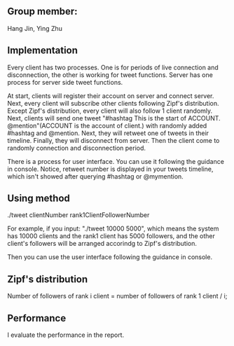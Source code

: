 ## Group member:
Hang Jin, Ying Zhu

## Implementation
Every client has two processes. One is for periods of live connection and disconnection, the other is working for tweet functions. Server has one process for server side tweet functions. 

At start, clients will register their account on server and connect server.
Next, every client will subscribe other clients following Zipf's distribution. Except Zipf's distribution, every client will also follow 1 client randomly. 
Next, clients will send one tweet "#hashtag This is the start of ACCOUNT. @mention"(ACCOUNT is the account of client.) with randomly added #hashtag and @mention. 
Next, they will retweet one of tweets in their timeline. 
Finally, they will disconnect from server. Then the client come to randomly connection and disconnection period.

There is a process for user interface. You can use it following the guidance in console. Notice, retweet number is displayed in your tweets timeline, which isn't showed after querying #hashtag or @mymention. 

## Using method
./tweet clientNumber rank1ClientFollowerNumber

For example, if you input: "./tweet 10000 5000", which means the system has 10000 clients and the rank1 client has 5000 followers, and the other client's followers will be arranged accorindg to Zipf's distribution.

Then you can use the user interface following the guidance in console. 

## Zipf's distribution
Number of followers of rank i client = number of followers of rank 1 client / i; 

## Performance
I evaluate the performance in the report.